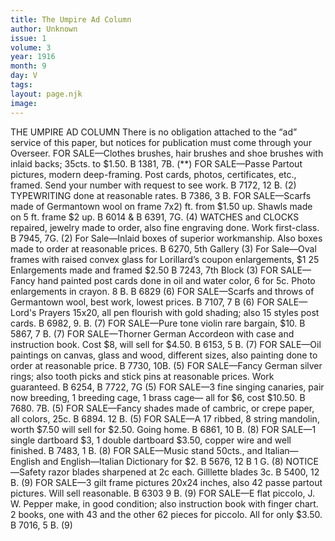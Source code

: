 ```yaml
---
title: The Umpire Ad Column
author: Unknown
issue: 1
volume: 3
year: 1916
month: 9
day: V
tags:
layout: page.njk
image:
---
```

THE UMPIRE AD COLUMN    There is no obligation attached to the “ad” service of this paper, but notices for publication must come through your Overseer.       FOR SALE—Clothes brushes, hair brushes and shoe brushes with inlaid backs; 35cts. to $1.50. B 1381, 7B. (**)      FOR SALE—Passe Partout pictures, modern deep-framing. Post cards, photos, certificates, etc., framed. Send your number with request to see work. B 7172, 12 B. (2)       TYPEWRITING done at reasonable rates. B 7386, 3 B.       FOR SALE—Scarfs made of Germantown wool on frame 7x2) ft. from $1.50 up. Shawls made on 5 ft. frame $2 up. B 6014 & B 6391, 7G. (4)       WATCHES and CLOCKS repaired, jewelry made to order, also fine engraving done. Work first-class. B 7945, 7G. (2)       For Sale—Inlaid boxes of superior workmanship. Also boxes made to order at reasonable prices. B 6270, 5th Gallery (3)       For Sale—Oval frames with raised convex glass for Lorillard’s coupon enlargements, $1 25 Enlargements made and framed $2.50 B 7243, 7th Block (3)       FOR SALE—Fancy hand painted post cards done in oil and water color, 6 for 5c. Photo enlargements in crayon. 8 B. B 6829 (6)       FOR SALE—Scarfs and throws of Germantown wool, best work, lowest prices. B 7107, 7 B (6)       FOR SALE—Lord's Prayers 15x20, all pen flourish with gold shading; also 15 styles post cards. B 6982, 9. B. (7)       FOR SALE—Pure tone violin rare bargain, $10. B 5867, 7 B. (7)       FOR SALE—Thorner German Accordeon with case and instruction book. Cost $8, will sell for $4.50. B 6153, 5 B. (7)       FOR SALE—Oil paintings on canvas, glass and wood, different sizes, also painting done to order at reasonable price. B 7730, 10B. (5)       FOR SALE—Fancy German silver rings; also tooth picks and stick pins at reasonable prices. Work guaranteed. B 6254, B 7722, 7G (5)       FOR SALE—3 fine singing canaries, pair now breeding, 1 breeding cage, 1 brass cage— all for $6, cost $10.50. B 7680. 7B. (5)       FOR SALE—Fancy shades made of cambric, or crepe paper, all colors, 25c. B 6894. 12 B. (5)       FOR SALE—A 17 ribbed, 8 string mandolin, worth $7.50 will sell for $2.50. Going home. B 6861, 10 B. (8)       FOR SALE—1 single dartboard $3, 1 double dartboard $3.50, copper wire and well finished. B 7483, 1 B. (8)       FOR SALE—Music stand 50cts., and Italian—English and English—Italian Dictionary for $2. B 5676, 12 B 1 G. (8)      NOTICE—Safety razor blades sharpened at 2c each. Gilllette blades 3c. B 5400, 12 B. (9)      FOR SALE—3 gilt frame pictures 20x24 inches, also 42 passe partout pictures. Will sell reasonable. B 6303 9 B. (9)      FOR SALE—E flat piccolo, J. W. Pepper make, in good condition; also instruction book with finger chart. 2 books, one with 43 and the other 62 pieces for piccolo. All for only $3.50. B 7016, 5 B. (9)   




